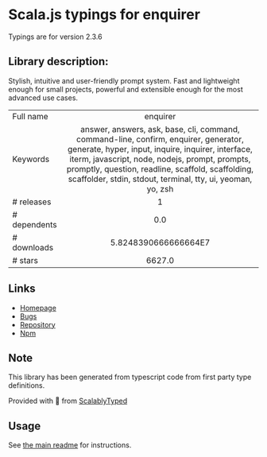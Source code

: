 
# Scala.js typings for enquirer

Typings are for version 2.3.6

## Library description:
Stylish, intuitive and user-friendly prompt system. Fast and lightweight enough for small projects, powerful and extensible enough for the most advanced use cases.

|                    |                 |
| ------------------ | :-------------: |
| Full name          | enquirer |
| Keywords           | answer, answers, ask, base, cli, command, command-line, confirm, enquirer, generator, generate, hyper, input, inquire, inquirer, interface, iterm, javascript, node, nodejs, prompt, prompts, promptly, question, readline, scaffold, scaffolding, scaffolder, stdin, stdout, terminal, tty, ui, yeoman, yo, zsh |
| # releases         | 1 |
| # dependents       | 0.0 |
| # downloads        | 5.8248390666666664E7 |
| # stars            | 6627.0 |

## Links
- [Homepage](https://github.com/enquirer/enquirer)
- [Bugs](https://github.com/enquirer/enquirer/issues)
- [Repository](https://github.com/enquirer/enquirer)
- [Npm](https://www.npmjs.com/package/enquirer)
    


## Note
This library has been generated from typescript code from first party type definitions.

Provided with :purple_heart: from [ScalablyTyped](https://github.com/oyvindberg/ScalablyTyped)

## Usage
See [the main readme](../../readme.md) for instructions.


